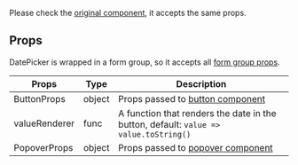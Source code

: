 Please check the [original component](https://blueprintjs.com/docs/#datetime/datepicker), it accepts the same props.

## Props

DatePicker is wrapped in a form group, so it accepts all [form group props](/mappers/component-api#formgroupwrappedcomponents).

|Props|Type|Description|
|-----|----|-----------|
|ButtonProps|object|Props passed to [button component](https://blueprintjs.com/docs/#core/components/button)|
|valueRenderer|func|A function that renders the date in the button, default: `value => value.toString()`|
|PopoverProps|object|Props passed to [popover component](https://blueprintjs.com/docs/#core/components/popover)|
